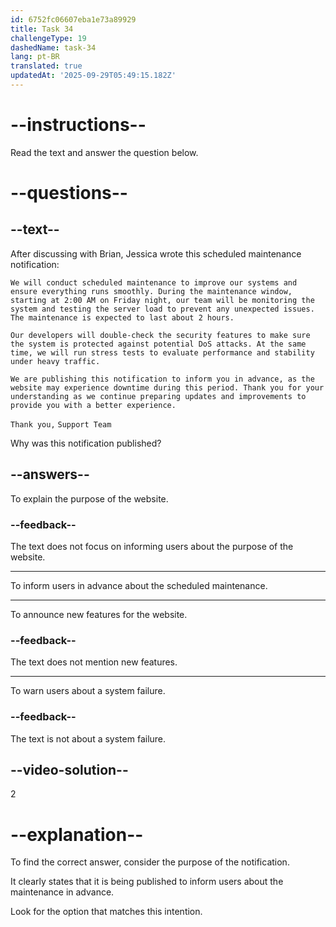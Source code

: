 ```yaml
---
id: 6752fc06607eba1e73a89929
title: Task 34
challengeType: 19
dashedName: task-34
lang: pt-BR
translated: true
updatedAt: '2025-09-29T05:49:15.182Z'
---
```


<!-- READING -->

# --instructions--

Read the text and answer the question below.

# --questions--

## --text--

After discussing with Brian, Jessica wrote this scheduled maintenance notification:

`We will conduct scheduled maintenance to improve our systems and ensure everything runs smoothly. During the maintenance window, starting at 2:00 AM on Friday night, our team will be monitoring the system and testing the server load to prevent any unexpected issues. The maintenance is expected to last about 2 hours.`

`Our developers will double-check the security features to make sure the system is protected against potential DoS attacks. At the same time, we will run stress tests to evaluate performance and stability under heavy traffic.`

`We are publishing this notification to inform you in advance, as the website may experience downtime during this period. Thank you for your understanding as we continue preparing updates and improvements to provide you with a better experience.`

`Thank you,`
`Support Team`

Why was this notification published?

## --answers--

To explain the purpose of the website.

### --feedback--

The text does not focus on informing users about the purpose of the website.

---

To inform users in advance about the scheduled maintenance.

---

To announce new features for the website.

### --feedback--

The text does not mention new features.

---

To warn users about a system failure.

### --feedback--

The text is not about a system failure.

## --video-solution--

2

# --explanation--

To find the correct answer, consider the purpose of the notification.

It clearly states that it is being published to inform users about the maintenance in advance.

Look for the option that matches this intention.
